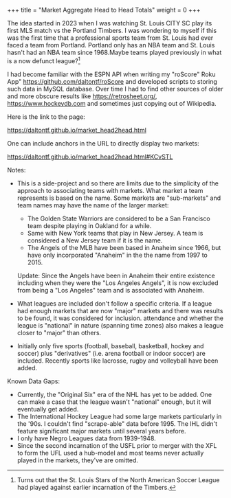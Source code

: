 +++
title = "Market Aggregate Head to Head Totals"
weight = 0
+++

The idea started in 2023 when I was watching St. Louis CITY SC play its first MLS match vs the Portland Timbers. I was wondering to myself if this was the first time that a professional sports team from St. Louis had ever faced a team from Portland. Portland only has an NBA team and St. Louis hasn't had an NBA team since 1968.Maybe teams played previously in what is a now defunct league?[^1] 

I had become familiar with the ESPN API when writing my "roScore" Roku App" <https://github.com/daltontf/roScore> and developed scripts to storing such data in MySQL database. Over time I had to find other sources of older and more obscure results like <https://retrosheet.org/>, <https://www.hockeydb.com> and sometimes just copying out of Wikipedia. 

Here is the link to the page:

<https://daltontf.github.io/market_head2head.html>

One can include anchors in the URL to directly display two markets:

<https://daltontf.github.io/market_head2head.html#KCvSTL>

Notes:

- This is a side-project and so there are limits due to the simplicity of the approach to associating teams with markets. What market a team represents is based on the name. Some markets are "sub-markets" and team names may have the name of the larger market:

  - The Golden State Warriors are considered to be a San Francisco team despite playing in Oakland for a while. 
  - Same with New York teams that play in New Jersey. A team is considered a New Jersey team if it is the name.
  - The Angels of the MLB have been based in Anaheim since 1966, but have only incorporated "Anaheim" in the the name from 1997 to 2015. 
  
  Update: Since the Angels have been in Anaheim their entire existence including when they were the "Los Angeles Angels", it is now excluded from being a "Los Angeles" team and is associated with Anaheim.

- What leagues are included don't follow a specific criteria. 
If a league had enough markets that are now "major" markets and there was results to be found, it was considered for inclusion. attendance and whether the league is "national" in nature (spanning time zones) also makes a league closer to "major" than others.



- Initially only five sports (football, baseball, basketball, hockey and soccer) plus "derivatives" (i.e. arena football or indoor soccer) are included. Recently sports like lacrosse, rugby and volleyball have been added.



Known Data Gaps:
   - Currently, the "Original Six" era of the NHL has yet to be added. One can make a case that the league wasn't "national" enough, but it will eventually get added.
   - The International Hockey League had some large markets particularly in the '90s. I couldn't find "scrape-able" data before 1995. The IHL didn't feature significant major markets until several years before.
   - I only have Negro Leagues data from 1939-1948.
   - Since the second incarnation of the USFL prior to merger with the XFL to form the UFL used a hub-model and most teams never actually played in the markets, they've are omitted.


  
[^1]: Turns out that the St. Louis Stars of the North American Soccer League had played against earlier incarnation of the Timbers.

  
